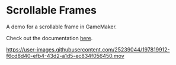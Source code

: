 # Scrollable Frames
A demo for a scrollable frame in GameMaker. 

Check out the documentation [here](https://www.friendlycosmonaut.dev/posts/scrollableframe).

https://user-images.githubusercontent.com/25239044/197819912-f6cd8d40-efb4-43d2-a1d5-ec834f056450.mov
